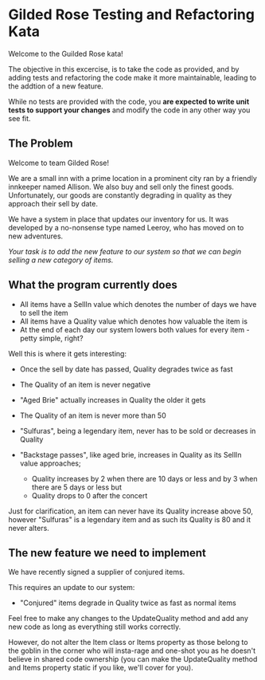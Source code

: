# Gilded Rose Testing and Refactoring Kata

Welcome to the Guilded Rose kata!

The objective in this excercise, is to take the code as provided, and by adding tests and refactoring the code make it more maintainable, leading to the addtion of a new feature.

While no tests are provided with the code, you **are expected to write unit tests to support your changes** and modify the code in any other way you see fit.

## The Problem

Welcome to team Gilded Rose!

We are a small inn with a prime location in a prominent city ran by a friendly innkeeper named Allison. We also buy and sell only the finest goods. Unfortunately, our goods are constantly degrading in quality as they approach their sell by date.

We have a system in place that updates our inventory for us. It was developed by a no-nonsense type named Leeroy, who has moved on to new  adventures. 

*Your task is to add the new feature to our system so that we can begin selling a new category of items.*

## What the program currently does

- All items have a SellIn value which denotes the number of days we have to sell the item
- All items have a Quality value which denotes how valuable the item is
- At the end of each day our system lowers both values for every item - petty simple, right?

Well this is where it gets interesting:

- Once the sell by date has passed, Quality degrades twice as fast
- The Quality of an item is never negative
- "Aged Brie" actually increases in Quality the older it gets
- The Quality of an item is never more than 50
- "Sulfuras", being a legendary item, never has to be sold or decreases in Quality

- "Backstage passes", like aged brie, increases in Quality as its SellIn value approaches;
  - Quality increases by 2 when there are 10 days or less and by 3 when there are 5 days or less but
  - Quality drops to 0 after the concert

Just for clarification, an item can never have its Quality increase above 50, however "Sulfuras" is a
legendary item and as such its Quality is 80 and it never alters.

## The new feature we need to implement

We have recently signed a supplier of conjured items.

This requires an update to our system:

- "Conjured" items degrade in Quality twice as fast as normal items

Feel free to make any changes to the UpdateQuality method and add any new code as long as everything
still works correctly.

However, do not alter the Item class or Items property as those belong to the
goblin in the corner who will insta-rage and one-shot you as he doesn't believe in shared code
ownership (you can make the UpdateQuality method and Items property static if you like, we'll cover
for you).
